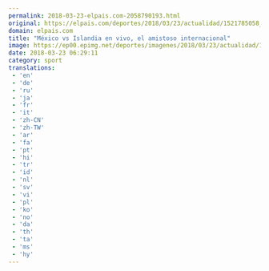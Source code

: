 ```yaml
---
permalink: 2018-03-23-elpais.com-2058790193.html
original: https://elpais.com/deportes/2018/03/23/actualidad/1521785058_268458.html#?ref=rss&format=simple&link=link
domain: elpais.com
title: "México vs Islandia en vivo, el amistoso internacional"
image: https://ep00.epimg.net/deportes/imagenes/2018/03/23/actualidad/1521785058_268458_1521785528_rrss_normal.jpg
date: 2018-03-23 06:29:11
category: sport
translations: 
 - 'en'
 - 'de'
 - 'ru'
 - 'ja'
 - 'fr'
 - 'it'
 - 'zh-CN'
 - 'zh-TW'
 - 'ar'
 - 'fa'
 - 'pt'
 - 'hi'
 - 'tr'
 - 'id'
 - 'nl'
 - 'sv'
 - 'vi'
 - 'pl'
 - 'ko'
 - 'no'
 - 'da'
 - 'th'
 - 'ta'
 - 'ms'
 - 'hy'
---
```


